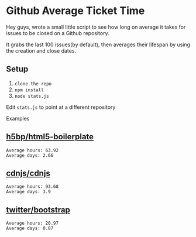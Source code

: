 # Github Average Ticket Time

Hey guys, wrote a small little script to see how long on average it takes for issues to be closed on a Github repository.

It grabs the last 100 issues(by default), then averages their lifespan by using the creation and close dates.

## Setup

1. `clone the repo`
2. `npm install`
3. `node stats.js`

Edit `stats.js` to point at a different repository

Examples

## [h5bp/html5-boilerplate](http://github.com/h5bp/html5-boilerplate)

```
Average hours: 63.92
Average days: 2.66
```

## [cdnjs/cdnjs](cdnjs/cdnjs)

```
Average hours: 93.68
Average days: 3.9
```

## [twitter/bootstrap](http://github.com/twitter/bootstrap)

```
Average hours: 20.97
Average days: 0.87
```
